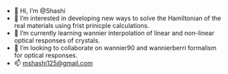 - 👋 Hi, I’m @Shashi
- 👀 I’m interested in developing new ways to solve the Hamiltonian of the real materials using frist prinicple calculations.
- 🌱 I’m currently learning wannier interpolation of linear and non-linear optical responses of crystals.
- 💞️ I’m looking to collaborate on wannier90 and wannierberri formalism for optical responses.
- 📫 mshashi125@gmail.com

<!---
Shashi-phy/Shashi-phy is a ✨ special ✨ repository because its `README.md` (this file) appears on your GitHub profile.
You can click the Preview link to take a look at your changes.
--->
